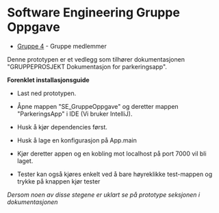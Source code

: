 # Software Engineering Gruppe Oppgave
* [Gruppe 4](https://hiof.instructure.com/groups/13675/users) - Gruppe medlemmer

Denne prototypen er et vedlegg som tilhører dokumentasjonen "GRUPPEPROSJEKT
Dokumentasjon for parkeringsapp".

**Forenklet installasjonsguide**
- Last ned prototypen.
- Åpne mappen "SE_GruppeOppgave" og deretter mappen "ParkeringsApp" i IDE (Vi bruker IntelliJ).
- Husk å kjør dependencies først.
- Husk å lage en konfigurasjon på App.main
- Kjør deretter appen og en kobling mot localhost på port 7000 vil bli laget.

- Tester kan også kjøres enkelt ved å bare høyreklikke test-mappen og trykke på knappen kjør tester

*Dersom noen av disse stegene er uklart se på prototype seksjonen i dokumentasjonen*
